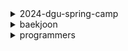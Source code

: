 <details>
  <summary>2024-dgu-spring-camp</summary>

  #### 1일차 - 시간 복잡도 & 문제 접근 방법
    
  - [로마 카톨릭 미사(COCI_2013_CONTEST2_2)(언어: py)](/2024-dgu-spring-camp/01/2030.py)
  - [ALPS식 투표(COCI_2011_CONTEST3_2)(언어: py)](/2024-dgu-spring-camp/01/2106.py)
  - [숫자놀이(언어: py)](/2024-dgu-spring-camp/01/2713.py)
  - [약수의 합(언어: cpp)](/2024-dgu-spring-camp/01/3079.cpp)
  - [약수의 합(언어: py)](/2024-dgu-spring-camp/01/3079.py)
  - [수 정렬하기(언어: cpp)](/2024-dgu-spring-camp/01/4666.cpp)
  - [수 정렬하기(언어: py)](/2024-dgu-spring-camp/01/4666.py)
  - [N-QUEEN 일까?(언어: py)](/2024-dgu-spring-camp/01/4766.py)
  - [오목판단(언어: py)](/2024-dgu-spring-camp/01/4816.py)
  - [구간의 합들(언어: py)](/2024-dgu-spring-camp/01/5302.py)
  - [N번째 피보나치 수 구하기 1(언어: py)](/2024-dgu-spring-camp/01/5333.py)
  - [N번째 피보나치 수 구하기 2(언어: py)](/2024-dgu-spring-camp/01/5334.py)
  - [N번째 피보나치 수 구하기 3(언어: py)](/2024-dgu-spring-camp/01/5335.py)
  - [분수 비교하기(언어: py)](/2024-dgu-spring-camp/01/5337.py)

  #### 2일차 - 반복문을 활용한 완전탐색 1
    
  - [Milk Pails(USACO_2016_FEB_BRONZ_1)(언어: py)](/2024-dgu-spring-camp/02/1224.py)
  - [멀티그램(COCI_2016_CONTEST5_2)(언어: py)](/2024-dgu-spring-camp/02/1958.py)
  - [점심식사(COCI_2016_CONTEST6_2)(언어: py)](/2024-dgu-spring-camp/02/1964.py)
  - [3장으로 하는 블랙잭(언어: py)](/2024-dgu-spring-camp/02/2123.py)
  - [콜라 배달(언어: py)](/2024-dgu-spring-camp/02/2188.py)
  - [삼각화단 만들기(S)(언어: py)](/2024-dgu-spring-camp/02/2951.py)
  - [숫자 야구(언어: py)](/2024-dgu-spring-camp/02/4104.py)
  - [바닥 도배(언어: py)](/2024-dgu-spring-camp/02/4107.py)
  - [올바른 삼각형(언어: py)](/2024-dgu-spring-camp/02/4349.py)
  - [방 배정하기(KOI전국2017_초등부_2_중등부_1)(언어: py)](/2024-dgu-spring-camp/02/556.py)
  - [올림픽(KOI전국2013_초등부_1)(언어: py)](/2024-dgu-spring-camp/02/565.py)
  - [일곱 난쟁이(언어: py)](/2024-dgu-spring-camp/02/875.py)

  #### 3일차 - 반복문을 활용한 완전탐색 2
    
  - [N-QUEEN(언어: py)](/2024-dgu-spring-camp/03/2861.py)
  - [정사각형 찾기(언어: py)](/2024-dgu-spring-camp/03/296.py)
  - [고기잡이(L)(언어: py)](/2024-dgu-spring-camp/03/2962.py)
  - [마라톤1(언어: py)](/2024-dgu-spring-camp/03/3370.py)
  - [평균이 들어있는 구간 구하기(언어: py)](/2024-dgu-spring-camp/03/4093.py)
  - [체스판 색칠놀이(언어: py)](/2024-dgu-spring-camp/03/4096.py)
  - [표지(언어: py)](/2024-dgu-spring-camp/03/4103.py)
  - [화살표그리기(KOI전국2018_초등부_2)(언어: py)](/2024-dgu-spring-camp/03/553.py)
  - [덩치(KOI지역2013_초등부_2)(언어: py)](/2024-dgu-spring-camp/03/767.py)
  - [회전 초밥(KOI지역2012_중등부_2)(언어: py)](/2024-dgu-spring-camp/03/811.py)

  #### 4일차 - DFS 1
    
  - [스도쿠 풀기(언어: py)](/2024-dgu-spring-camp/04/2871.py)
  - [0을 만들자(언어: py)](/2024-dgu-spring-camp/04/2872.py)
  - [양팔 저울(언어: py)](/2024-dgu-spring-camp/04/3056.py)
  - [탑 쌓기(언어: py)](/2024-dgu-spring-camp/04/4140.py)
  - [짐 싣기(언어: py)](/2024-dgu-spring-camp/04/4141.py)
  - [N과 M 2(언어: py)](/2024-dgu-spring-camp/04/4143.py)
  - [모든 순열(언어: py)](/2024-dgu-spring-camp/04/4154.py)
  - [N과 M 1(언어: py)](/2024-dgu-spring-camp/04/4155.py)
  - [N과 M 3(언어: py)](/2024-dgu-spring-camp/04/4156.py)
  - [사과 나누기(언어: py)](/2024-dgu-spring-camp/04/4752.py)

  #### 5일차 - DFS 2
    
  - [조건 수열(언어: cpp)](/2024-dgu-spring-camp/05/4142.cpp)
  - [소 그람(언어: py)](/2024-dgu-spring-camp/05/4282.py)
  - [둘레(언어: py)](/2024-dgu-spring-camp/05/4283.py)
  - [단지번호붙이기(언어: py)](/2024-dgu-spring-camp/05/4284.py)
  - [다이어트(언어: py)](/2024-dgu-spring-camp/05/4755.py)
  - [섬의 개수(언어: py)](/2024-dgu-spring-camp/05/4884.py)
  - [침투(언어: py)](/2024-dgu-spring-camp/05/4886.py)
  - [방 개수 세기(언어: py)](/2024-dgu-spring-camp/05/5304.py)
  - [싸이클(KOI지역2012_초등부_2)(언어: py)](/2024-dgu-spring-camp/05/783.py)
  - [색종이 2(KOI지역2007_중등부_2)(언어: py)](/2024-dgu-spring-camp/05/855.py)

  #### 6일차 - BFS 1
    
  - [스택(언어: py)](/2024-dgu-spring-camp/06/101.py)
  - [선입선출(언어: py)](/2024-dgu-spring-camp/06/115.py)
  - [정수 배열이 너무 좋아(언어: py)](/2024-dgu-spring-camp/06/118.py)
  - [직접 만든 큐(언어: py)](/2024-dgu-spring-camp/06/121.py)
  - [카드(언어: py)](/2024-dgu-spring-camp/06/128.py)
  - [방금건 취소(언어: py)](/2024-dgu-spring-camp/06/2782.py)
  - [엘리베이터(언어: py)](/2024-dgu-spring-camp/06/4696.py)
  - [포탈(언어: py)](/2024-dgu-spring-camp/06/4697.py)
  - [소수 경로(언어: py)](/2024-dgu-spring-camp/06/4701.py)
  - [우유 담기(언어: py)](/2024-dgu-spring-camp/06/4788.py)
  - [조세퍼스 문제(언어: py)](/2024-dgu-spring-camp/06/5.py)

  #### 7일차 - BFS 2
    
  - [미로 탐험(언어: py)](/2024-dgu-spring-camp/07/13.py)
  - [탈출하기(언어: py)](/2024-dgu-spring-camp/07/440.py)
  - [불(언어: py)](/2024-dgu-spring-camp/07/4699.py)
  - [벽 부수고 이동하기(언어: py)](/2024-dgu-spring-camp/07/4702.py)
  - [나이트의 이동(언어: py)](/2024-dgu-spring-camp/07/4782.py)
  - [토마토(KOI지역2013_초등부_3)(언어: py)](/2024-dgu-spring-camp/07/768.py)
  - [보물섬(KOI지역2005_초등부_3)(언어: cpp)](/2024-dgu-spring-camp/07/869.cpp)
</details>

<details>
  <summary>baekjoon</summary>

  #### 골드
    
  

  #### 실버
    
  
</details>

<details>
  <summary>programmers</summary>

  #### 레벨 2
    
  - [가장 큰 정사각형 찾기(언어: cpp)](/programmers/lv2/12905.cpp)
  - [올바른 괄호(언어: cpp)](/programmers/lv2/12909.cpp)
  - [땅따먹기(언어: py)](/programmers/lv2/12913.py)
  - [최댓값과 최솟값(언어: py)](/programmers/lv2/12939.py)
  - [무인도 여행(언어: py)](/programmers/lv2/154540.py)
  - [리코쳇 로봇(언어: py)](/programmers/lv2/169199.py)
  - [[3차] n진수 게임 (2018 KAKAO BLIND RECRUITMENT)(언어: py)](/programmers/lv2/17687.py)
  - [의상(언어: cpp)](/programmers/lv2/42578.cpp)
  - [다리를 지나는 트럭(언어: cpp)](/programmers/lv2/42583.cpp)
  - [프로세스(언어: cpp)](/programmers/lv2/42587.cpp)
  - [더 맵게(언어: cpp)](/programmers/lv2/42626.cpp)
  - [기능개발(언어: cpp)](/programmers/lv2/43586.cpp)
  - [스킬트리(언어: py)](/programmers/lv2/49993.py)
  - [[카카오 인턴] 수식 최대화 (2020 카카오 인턴십)(언어: py)](/programmers/lv2/67257.py)
  - [삼각 달팽이(언어: py)](/programmers/lv2/68645.py)

  #### 레벨 3
    
  - [등산 코스 정하기(2022 KAKAO TECH INTERNSHIP)(언어: py)](/programmers/lv3/118669.py)
  - [야근 지수(언어: py)](/programmers/lv3/12927.py)
  - [최고의 집합(언어: py)](/programmers/lv3/12938.py)
  - [주사위 고르기(2024 KAKAO WINTER INTERMSHIP)(언어: py)](/programmers/lv3/258709.py)
  - [베스트앨범(언어: cpp)](/programmers/lv3/42579.cpp)
  - [베스트앨범(언어: py)](/programmers/lv3/42579.py)
  - [디스크 컨트롤러(언어: cpp)](/programmers/lv3/42627.cpp)
  - [이중우선순위큐(언어: cpp)](/programmers/lv3/42628.cpp)
  - [등굣길(언어: py)](/programmers/lv3/42898.py)
  - [가장 먼 노드(언어: py)](/programmers/lv3/49189.py)
</details>